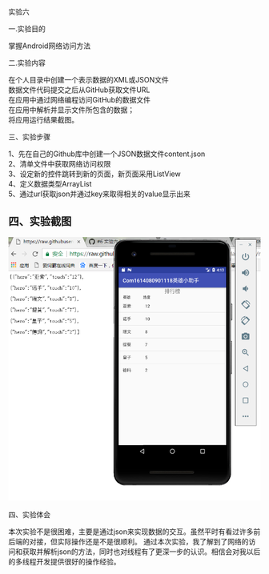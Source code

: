 实验六

一.实验目的

掌握Android网络访问方法<br>
  
二.实验内容

在个人目录中创建一个表示数据的XML或JSON文件<br>
数据文件代码提交之后从GitHub获取文件URL<br>
在应用中通过网络编程访问GitHub的数据文件<br>
在应用中解析并显示文件所包含的数据；<br>
将应用运行结果截图。<br>

三、实验步骤

1、先在自己的Github库中创建一个JSON数据文件content.json<br>
2、清单文件中获取网络访问权限<br>
3、设定新的控件跳转到新的页面，新页面采用ListView<br>
4、定义数据类型ArrayList<br>
5、通过url获取json并通过key来取得相关的value显示出来<br>

四、实验截图
-
![](https://github.com/wojiaojianxiaobai/-/blob/master/%E7%AC%AC%E5%85%AD%E6%AC%A1%E5%AE%9E%E9%AA%8C%E6%88%AA%E5%9B%BE.png)

四、实验体会

  本次实验不是很困难，主要是通过json来实现数据的交互。虽然平时有看过许多前后端的对接，但实际操作还是不是很顺利。
  通过本次实验，我了解到了网络的访问和获取并解析json的方法，同时也对线程有了更深一步的认识。相信会对我以后的多线程开发提供很好的操作经验。